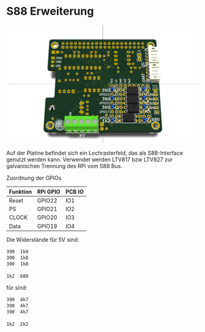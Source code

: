S88 Erweiterung
===============

![RPI-MCP2515-S88](https://github.com/GBert/misc/raw/master/RPi-MCP2515/pictures/RPi-MCP2515_S88.png)

Auf der Platine befindet sich ein Lochrasterfeld, das als S88-Interface genutzt werden kann.
Verwendet werden LTV817 bzw LTV827 zur galvanischen Trennung des RPi vom S88 Bus.

Zuordnung der GPIOs

| Funktion | RPi GPIO | PCB IO |
| -------- | -------- | ------ |
| Reset    | GPIO22   | IO1    |
| PS       | GPIO21   | IO2    |
| CLOCK    | GPIO20   | IO3    |
| Data     | GPIO19   | IO4    |

Die Widerst&auml;nde f&uuml;r 5V sind:
```
390  1k8
390  1k8
390  1k8

1k2  680
```

f&uuml;r sind:
```
390  4k7
390  4k7
390  4k7

1k2  2k2
```

